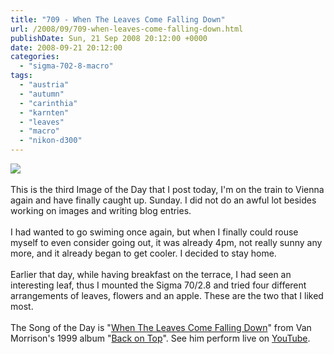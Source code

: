 ```yaml
---
title: "709 - When The Leaves Come Falling Down"
url: /2008/09/709-when-leaves-come-falling-down.html
publishDate: Sun, 21 Sep 2008 20:12:00 +0000
date: 2008-09-21 20:12:00
categories: 
  - "sigma-702-8-macro"
tags: 
  - "austria"
  - "autumn"
  - "carinthia"
  - "karnten"
  - "leaves"
  - "macro"
  - "nikon-d300"
---
```

<a href="https://d25zfm9zpd7gm5.cloudfront.net/1200x1200/2008/20080921_164731_ps.jpg" target="_blank"><img src="https://d25zfm9zpd7gm5.cloudfront.net/0600x0600/2008/20080921_164731_ps.jpg"/></a><br/><br/>This is the third Image of the Day that I post today, I'm on the train to Vienna again and have finally caught up. Sunday. I did not do an awful lot besides working on images and writing blog entries.<br/><br/><a href="https://d25zfm9zpd7gm5.cloudfront.net/1200x1200/2008/20080921_165142_ps.jpg" target="_blank"><img alt="" border="0" src="https://d25zfm9zpd7gm5.cloudfront.net/0150x0150/2008/20080921_165142_ps.jpg" style="margin: 0pt 10px 0pt 0px; float: left;"/></a> I had wanted to go swiming once again, but when I finally could rouse myself to even consider going out, it was already 4pm, not really sunny any more, and it already began to get cooler. I decided to stay home.<br/><br/>Earlier that day, while having breakfast on the terrace, I had seen an interesting leaf, thus I mounted the Sigma 70/2.8 and tried four different arrangements of leaves, flowers and an apple. These are the two that I liked most.<br/><br/>The Song of the Day is "<a href="http://www.lyricstime.com/van-morrison-when-the-leaves-come-falling-down-lyrics.html" target="_blank">When The Leaves Come Falling Down</a>" from Van Morrison's 1999 album "<a href="http://www.amazon.com/Back-Top-Van-Morrison/dp/B0010DJ1JC" target="_blank">Back on Top</a>". See him perform live on <a href="http://www.youtube.com/watch?v=CjmO7jJaOvk" target="_blank">YouTube</a>.
